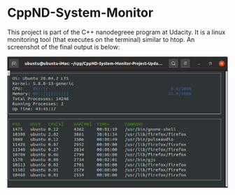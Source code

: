 # CppND-System-Monitor

This project is part of the C++ nanodegreee program at Udacity. It is a linux monitoring tool (that executes on the terminal) similar to htop. An screenshot of the final output is below:

![System Monitor](images/monitor_output.png)

